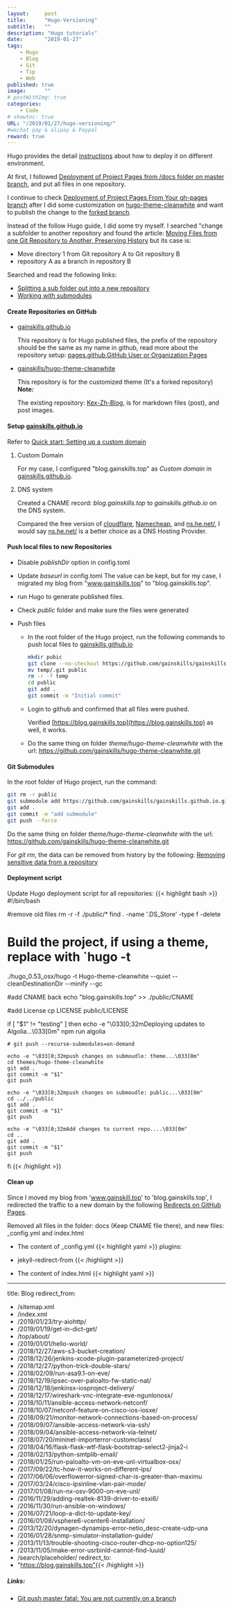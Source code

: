 ```yaml
---
layout:     post
title:      "Hugo-Versioning"
subtitle:   ""
description: "Hugo tutorials"
date:       "2019-01-27"
tags:
    - Hugo
    - Blog
    - Git
    - Tip
    - Web
published: true
image:      ""
# postWithImg: true
categories:
    - Code
# showtoc: true
URL: "/2019/01/27/hugo-versioning/"
#wechat pay & alipay & Paypal
reward: true
---
```

Hugo provides the detail [instructions](https://gohugo.io/hosting-and-deployment/) about how to deploy it on different environment.

At first, I followed [Deployment of Project Pages from /docs folder on master branch](https://gohugo.io/hosting-and-deployment/hosting-on-github/#deployment-of-project-pages-from-docs-folder-on-master-branch), and put all files in one repository.

I continue to check [Deployment of Project Pages From Your gh-pages branch](https://gohugo.io/hosting-and-deployment/hosting-on-github/#deployment-of-project-pages-from-your-gh-pages-branch) after I did some customization on [hugo-theme-cleanwhite](https://themes.gohugo.io/hugo-theme-cleanwhite/) and want to publish the change to the [forked branch](https://github.com/gainskills/hugo-theme-cleanwhite).

Instead of the follow Hugo guide, I did some try myself. I searched "change a subfolder to another repository and found the article: [Moving Files from one Git Repository to Another, Preserving History](http://gbayer.com/development/moving-files-from-one-git-repository-to-another-preserving-history/) but its case is:

- Move directory 1 from Git repository A to Git repository B
- repository A as a branch in repository B

Searched and read the following links:

- [Splitting a sub folder out into a new repository](https://help.github.com/articles/splitting-a-subfolder-out-into-a-new-repository/)
- [Working with submodules](https://github.blog/2016-02-01-working-with-submodules/)

#### Create Repositories on GitHub

- [gainskills.github.io](https://github.com/gainskills/gainskills.github.io)

    This repository is for Hugo published files, the prefix of the repository should be the same as my name in github, read more about the repository setup: [pages.github](https://pages.github.com/),[GitHub User or Organization Pages
](https://gohugo.io/hosting-and-deployment/hosting-on-github/#github-user-or-organization-pages)
- [gainskills/hugo-theme-cleanwhite](https://github.com/gainskills/hugo-theme-cleanwhite)

    This repository is for the customized theme (It's a forked repository)
    <br>
    **Note:**

    The existing repository: [Kex-Zh-Blog](https://github.com/gainskills/Kex-Zh-Blog), is for markdown files (post), and post images.

#### Setup [gainskills.github.io](https://github.com/gainskills/gainskills.github.io)

Refer to [Quick start: Setting up a custom domain](https://help.github.com/articles/quick-start-setting-up-a-custom-domain/)

1. Custom Domain

    For my case, I configured "blog.gainskills.top" as *Custom domain* in [gainskills.github.io](https://github.com/gainskills/gainskills.github.io).

2. DNS system

    Created a CNAME record: *blog.gainskills.top* to _gainskills.github.io_ on the DNS system.

    Compared the free version of [cloudflare](https://cloudflare.com), [Namecheap](https://www.namecheap.com/domains/freedns/), and [ns.he.net/](https://dns.he.net/), I would say [ns.he.net/](https://dns.he.net/) is a better choice as a DNS Hosting Provider.

#### Push local files to new Repositories

- Disable _publishDir_ option in config.toml
- Update _baseurl_ in config.toml
    The value can be kept, but for my case, I migrated my blog from "www.gainskills.top" to "blog.gainskills.top".
- run Hugo to generate published files.
- Check _public_ folder and make sure the files were generated
- Push files

    - In the root folder of the Hugo project, run the following commands to push local files to [gainskills.github.io](https://github.com/gainskills/gainskills.github.io)

        ~~~bash
        mkdir pubic
        git clone --no-checkout https://github.com/gainskills/gainskills.github.io.git  temp
        mv temp/.git public
        rm -r -f temp
        cd public
        git add .
        git commit -m "Initial commit"
        ~~~
    - Login to github and confirmed that all files were pushed.

        Verified [https://blog.gainskills.top](https://blog.gainskills.top) as well, it works.

    - Do the same thing on folder _theme/hugo-theme-cleanwhite_ with the url: https://github.com/gainskills/hugo-theme-cleanwhite.git

#### Git Submodules

In the root folder of Hugo project, run the command:
~~~bash
git rm -r public
git submodule add https://github.com/gainskills/gainskills.github.io.git public/
git add .
git commit -m "add submodule"
git push --force
~~~

Do the same thing on folder _theme/hugo-theme-cleanwhite_ with the url: https://github.com/gainskills/hugo-theme-cleanwhite.git

For _git rm_, the data can be removed from history by the following: [Removing sensitive data from a repository](https://help.github.com/articles/removing-sensitive-data-from-a-repository/)

#### Deployment script

Update Hugo deployment script for all repositories:
{{< highlight bash >}}
#!/bin/bash

#remove old files
rm -r -f ./public/*
find . -name '.DS_Store' -type f -delete

# Build the project, if using a theme, replace with `hugo -t <YOURTHEME>
./hugo_0.53_osx/hugo -t Hugo-theme-cleanwhite --quiet --cleanDestinationDir --minify --gc

#add CNAME back
echo "blog.gainskills.top" >> ./public/CNAME

#add License
cp LICENSE public/LICENSE

if [ "$1" != "testing" ]
then
    echo -e "\033[0;32mDeploying updates to Algolia...\033[0m"
    npm run algolia

    # git push --recurse-submodules=on-demand

    echo -e "\033[0;32mpush changes on submoudle: theme...\033[0m"
    cd themes/hugo-theme-cleanwhite
    git add .
    git commit -m "$1"
    git push

    echo -e "\033[0;32mpush changes on submoudle: public...\033[0m"
    cd ../../public
    git add .
    git commit -m "$1"
    git push

    echo -e "\033[0;32mAdd changes to current repo....\033[0m"
    cd ..
    git add .
    git commit -m "$1"
    git push
fi
{{< /highlight >}}

#### Clean up

Since I moved my blog from 'www.gainskill.top' to 'blog.gainskills.top', I redirected the traffic to a new domain by the following [Redirects on GitHub Pages](https://help.github.com/articles/redirects-on-github-pages/).

Removed all files in the folder: docs (Keep CNAME file there), and new files: _config.yml and index.html

- The content of _config.yml
{{< highlight yaml >}}
plugins:
- jekyll-redirect-from {{< /highlight >}}

- The content of index.html
{{< highlight yaml >}}
---
title: Blog
redirect_from:
- /sitemap.xml
- /index.xml
- /2019/01/23/try-aiohttp/
- /2019/01/19/get-in-dict-get/
- /top/about/
- /2019/01/01/hello-world/
- /2018/12/27/aws-s3-bucket-creation/
- /2018/12/26/jenkins-xcode-plugin-parameterized-project/
- /2018/12/27/python-trick-double-stars/
- /2018/02/09/run-asa9.1-on-eve/
- /2018/12/19/ipsec-over-paloalto-fw-static-nat/
- /2018/12/18/jenkinsx-iosproject-delivery/
- /2018/12/17/wireshark-vnc-integrate-eve-ngunlonosx/
- /2018/10/11/ansible-access-network-netconf/
- /2018/10/07/netconf-feature-on-cisco-ios-iosxe/
- /2018/09/21/monitor-network-connections-based-on-process/
- /2018/09/07/ansible-access-network-via-ssh/
- /2018/09/04/ansible-access-network-via-telnet/
- /2018/07/20/mininet-importerror-customclass/
- /2018/04/16/flask-flask-wtf-flask-bootstrap-select2-jinja2-i
- /2018/02/13/python-smtplib-email/
- /2018/01/25/run-paloalto-vm-on-eve-unl-virtualbox-osx/
- /2017/09/22/tc-how-it-works-on-different-ips/
- /2017/06/06/overflowerror-signed-char-is-greater-than-maximu
- /2017/03/24/cisco-ipsinline-vlan-pair-mode/
- /2017/01/08/run-nx-osv-9000-on-eve-unl/
- /2016/11/29/adding-realtek-8139-driver-to-esxi6/
- /2016/11/30/run-ansible-on-windows/
- /2016/07/21/loop-a-dict-to-update-key/
- /2016/01/08/vsphere6-vcenter6-installation/
- /2013/12/20/dynagen-dynamips-error-netio_desc-create-udp-una
- /2016/01/28/snmp-simulator-installation-guide/
- /2013/11/13/trouble-shooting-cisco-router-dhcp-no-option125/
- /2013/11/05/make-error-usrbinld-cannot-find-luuid/
- /search/placeholder/
redirect_to:
- "https://blog.gainskills.top"{{< /highlight >}}

##### Links:

- [Git push master fatal: You are not currently on a branch](https://stackoverflow.com/questions/30471557/git-push-master-fatal-you-are-not-currently-on-a-branch)
